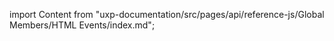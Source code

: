 
import Content from "uxp-documentation/src/pages/api/reference-js/Global Members/HTML Events/index.md";

<Content query="product=xd"/>
